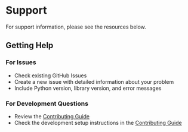 # Support

For support information, please see the resources below.
## Getting Help

### For Issues
- Check existing GitHub Issues
- Create a new issue with detailed information about your problem
- Include Python version, library version, and error messages

### For Development Questions
- Review the [Contributing Guide](CONTRIBUTING.md)
- Check the development setup instructions in the [Contributing Guide](CONTRIBUTING.md)
